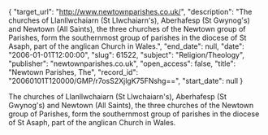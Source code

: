 {
  "target_url": "http://www.newtownparishes.co.uk/", 
  "description": "The churches of Llanllwchaiarn (St Llwchaiarn's), Aberhafesp (St Gwynog's) and Newtown (All Saints), the three churches of the Newtown group of Parishes, form the southernmost group of parishes in the diocese of St Asaph, part of the anglican Church in Wales.", 
  "end_date": null, 
  "date": "2006-01-01T12:00:00", 
  "slug": 61522, 
  "subject": "Religion/Theology", 
  "publisher": "newtownparishes.co.uk", 
  "open_access": false, 
  "title": "Newtown Parishes, The", 
  "record_id": "20060101T120000/GMP/r7osS2XjlgK75FNshg==", 
  "start_date": null
}

The churches of Llanllwchaiarn (St Llwchaiarn's), Aberhafesp (St Gwynog's) and Newtown (All Saints), the three churches of the Newtown group of Parishes, form the southernmost group of parishes in the diocese of St Asaph, part of the anglican Church in Wales.
